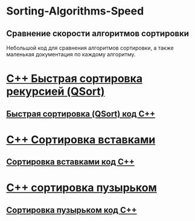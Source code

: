 # Sorting-Algorithms-Speed
## Сравнение скорости алгоритмов сортировки

Небольшой код для сравнения алгоритмов сортировки, а также маленькая документация по каждому алгоритму.


# [C++ Быстрая сортировка рекурсией (QSort)](https://github.com/vasilyukvasiliy/Sorting-Algorithms-Speed/blob/master/Documentation/QuickSort.md)
## [Быстрая сортировка (QSort) код C++](https://github.com/vasilyukvasiliy/Sorting-Algorithms-Speed/blob/master/Documentation/QuickSort.md#Быстрая-сортировка-qsort-код-c)


# [С++ Сортировка вставками](https://github.com/vasilyukvasiliy/Sorting-Algorithms-Speed/blob/master/Documentation/InsertionSort.md)
## [Сортировка вставками код C++](https://github.com/vasilyukvasiliy/Sorting-Algorithms-Speed/blob/master/Documentation/InsertionSort.md#Сортировка-вставками-код-c)


# [С++ сортировка пузырьком](https://github.com/vasilyukvasiliy/Sorting-Algorithms-Speed/blob/master/Documentation/BubbleSort.md)
## [Сортировка пузырьком код C++](https://github.com/vasilyukvasiliy/Sorting-Algorithms-Speed/blob/master/Documentation/BubbleSort.md#Сортировка-пузырьком-код-c)